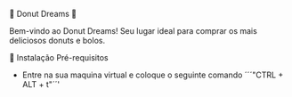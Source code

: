 🍩 Donut Dreams 🍰

Bem-vindo ao Donut Dreams! Seu lugar ideal para comprar os mais deliciosos donuts e bolos.

🚀 Instalação
Pré-requisitos
- Entre na sua maquina virtual e coloque o seguinte comando ´´´"CTRL + ALT + t"´´' 
